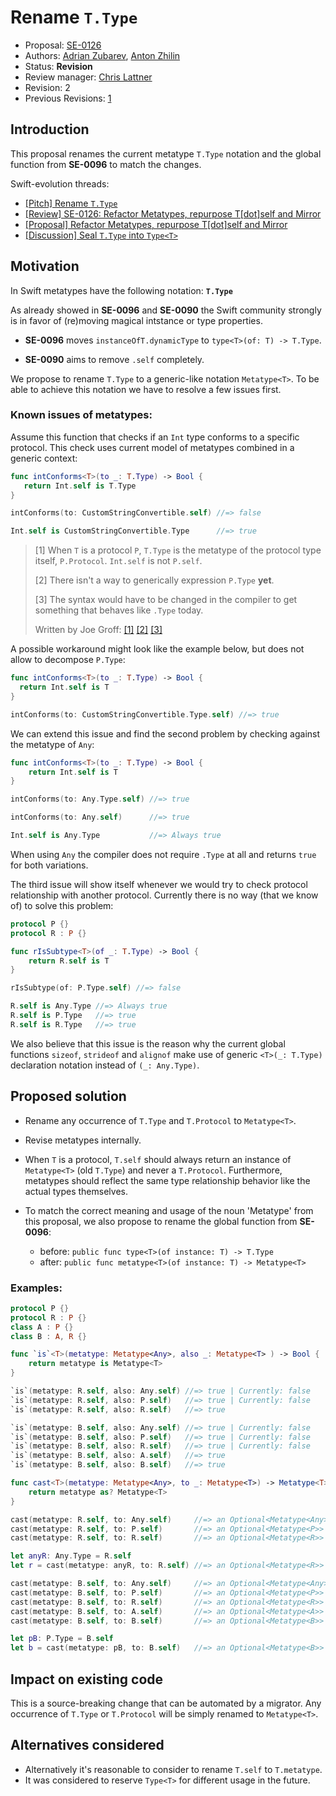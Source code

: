 # Rename `T.Type`

* Proposal: [SE-0126](0126-refactor-metatypes-repurpose-t-dot-self-and-mirror.md)
* Authors: [Adrian Zubarev](https://github.com/DevAndArtist), [Anton Zhilin](https://github.com/Anton3)
* Status: **Revision**
* Review manager: [Chris Lattner](http://github.com/lattner)
* Revision: 2
* Previous Revisions: [1](https://github.com/apple/swift-evolution/blob/83707b0879c83dcde778f8163f5768212736fdc2/proposals/0126-refactor-metatypes-repurpose-t-dot-self-and-mirror.md)

## Introduction

This proposal renames the current metatype `T.Type` notation and the global function from **SE-0096** to match the changes.

Swift-evolution threads: 

* [\[Pitch\] Rename `T.Type`]()
* [\[Review\] SE-0126: Refactor Metatypes, repurpose T[dot]self and Mirror]()
* [\[Proposal\] Refactor Metatypes, repurpose T[dot]self and Mirror](https://lists.swift.org/pipermail/swift-evolution/Week-of-Mon-20160718/024772.html) 
* [\[Discussion\] Seal `T.Type` into `Type<T>`](https://lists.swift.org/pipermail/swift-evolution/Week-of-Mon-20160704/023818.html)

## Motivation

In Swift metatypes have the following notation: **`T.Type`**

As already showed in **SE-0096** and **SE-0090** the Swift community strongly is in favor of (re)moving magical intstance or type properties.

* **SE-0096** moves `instanceOfT.dynamicType` to `type<T>(of: T) -> T.Type`.

* **SE-0090** aims to remove `.self` completely.

We propose to rename `T.Type` to a generic-like notation `Metatype<T>`. To be able to achieve this notation we have to resolve a few issues first.

### Known issues of metatypes:

Assume this function that checks if an `Int` type conforms to a specific protocol. This check uses current model of metatypes combined in a generic context:

```swift
func intConforms<T>(to _: T.Type) -> Bool {
   return Int.self is T.Type
}

intConforms(to: CustomStringConvertible.self) //=> false

Int.self is CustomStringConvertible.Type      //=> true
```

> [1] When `T` is a protocol `P`, `T.Type` is the metatype of the protocol type itself, `P.Protocol`. `Int.self` is not `P.self`.
>
> [2] There isn't a way to generically expression `P.Type` **yet**.
>
> [3] The syntax would have to be changed in the compiler to get something that behaves like `.Type` today.
>
> Written by Joe Groff: [\[1\]](https://twitter.com/jckarter/status/754420461404958721) [\[2\]](https://twitter.com/jckarter/status/754420624261472256)  [\[3\]](https://twitter.com/jckarter/status/754425573762478080)

A possible workaround might look like the example below, but does not allow to decompose `P.Type`:

```swift
func intConforms<T>(to _: T.Type) -> Bool {
  return Int.self is T
}

intConforms(to: CustomStringConvertible.Type.self) //=> true
```

We can extend this issue and find the second problem by checking against the metatype of `Any`:

```swift
func intConforms<T>(to _: T.Type) -> Bool {
	return Int.self is T
}

intConforms(to: Any.Type.self) //=> true

intConforms(to: Any.self)      //=> true

Int.self is Any.Type           //=> Always true
```

When using `Any` the compiler does not require `.Type` at all and returns `true` for both variations.

The third issue will show itself whenever we would try to check protocol relationship with another protocol. Currently there is no way (that we know of) to solve this problem:

```swift
protocol P {}
protocol R : P {}

func rIsSubtype<T>(of _: T.Type) -> Bool {
	return R.self is T
}

rIsSubtype(of: P.Type.self) //=> false

R.self is Any.Type //=> Always true
R.self is P.Type   //=> true
R.self is R.Type   //=> true
```

We also believe that this issue is the reason why the current global functions `sizeof`, `strideof` and `alignof` make use of generic `<T>(_: T.Type)` declaration notation instead of `(_: Any.Type)`.

## Proposed solution

* Rename any occurrence of `T.Type` and `T.Protocol` to `Metatype<T>`.
* Revise metatypes internally. 
* When `T` is a protocol, `T.self` should always return an instance of `Metatype<T>` (old `T.Type`) and never a `T.Protocol`. Furthermore, metatypes should reflect the same type relationship behavior like the actual types themselves. 
* To match the correct meaning and usage of the noun 'Metatype' from this proposal, we also propose to rename the global function from **SE-0096**:

	* before: `public func type<T>(of instance: T) -> T.Type`
	* after: `public func metatype<T>(of instance: T) -> Metatype<T>`

### Examples:

```swift
protocol P {}
protocol R : P {}
class A : P {}
class B : A, R {}

func `is`<T>(metatype: Metatype<Any>, also _: Metatype<T> ) -> Bool {
	return metatype is Metatype<T>
}

`is`(metatype: R.self, also: Any.self) //=> true | Currently: false
`is`(metatype: R.self, also: P.self)   //=> true | Currently: false
`is`(metatype: R.self, also: R.self)   //=> true

`is`(metatype: B.self, also: Any.self) //=> true | Currently: false
`is`(metatype: B.self, also: P.self)   //=> true | Currently: false
`is`(metatype: B.self, also: R.self)   //=> true | Currently: false
`is`(metatype: B.self, also: A.self)   //=> true
`is`(metatype: B.self, also: B.self)   //=> true

func cast<T>(metatype: Metatype<Any>, to _: Metatype<T>) -> Metatype<T>? {
	return metatype as? Metatype<T>
}

cast(metatype: R.self, to: Any.self)     //=> an Optional<Metatype<Any>> | Currently: nil
cast(metatype: R.self, to: P.self)       //=> an Optional<Metatype<P>>   | Currently: nil
cast(metatype: R.self, to: R.self)       //=> an Optional<Metatype<R>>   | Currently: an Optional<R.Protocol>

let anyR: Any.Type = R.self
let r = cast(metatype: anyR, to: R.self) //=> an Optional<Metatype<R>>   | Currently: an Optional<R.Protocol>

cast(metatype: B.self, to: Any.self)     //=> an Optional<Metatype<Any>> | Currently: nil
cast(metatype: B.self, to: P.self)       //=> an Optional<Metatype<P>>   | Currently: nil
cast(metatype: B.self, to: R.self)       //=> an Optional<Metatype<R>>   | Currently: nil
cast(metatype: B.self, to: A.self)       //=> an Optional<Metatype<A>>
cast(metatype: B.self, to: B.self)       //=> an Optional<Metatype<B>>

let pB: P.Type = B.self
let b = cast(metatype: pB, to: B.self)   //=> an Optional<Metatype<B>>
```

## Impact on existing code

This is a source-breaking change that can be automated by a migrator. Any occurrence of `T.Type` or `T.Protocol` will be simply renamed to `Metatype<T>`.

## Alternatives considered

* Alternatively it's reasonable to consider to rename `T.self` to `T.metatype`.
* It was considered to reserve `Type<T>` for different usage in the future.
